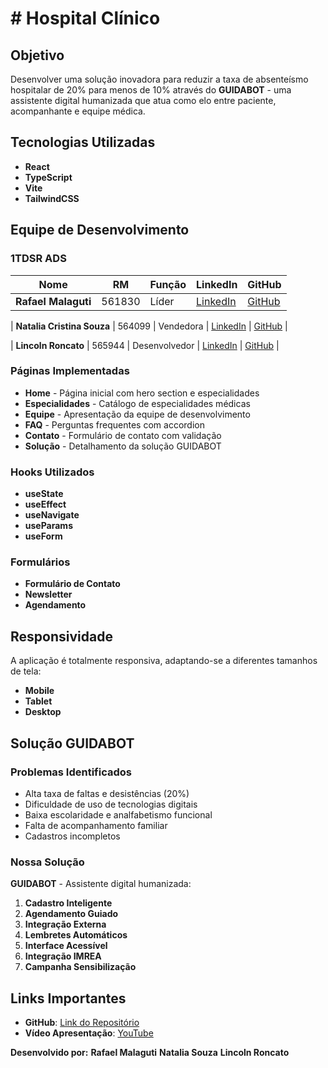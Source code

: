 # # Hospital Clínico 

## Objetivo

Desenvolver uma solução inovadora para reduzir a taxa de absenteísmo hospitalar de 20% para menos de 10% através do **GUIDABOT** - uma assistente digital humanizada que atua como elo entre paciente, acompanhante e equipe médica.

## Tecnologias Utilizadas

- **React** 
- **TypeScript** 
- **Vite** 
- **TailwindCSS** 


##  Equipe de Desenvolvimento

### 1TDSR ADS 

| Nome | RM | Função | LinkedIn | GitHub |
|------|----|---------|---------|---------|
| **Rafael Malaguti** | 561830 | Líder | [LinkedIn](https://www.linkedin.com/in/rafael-malaguti-481730340/) | [GitHub](https://github.com/rafaelmalaguti) |

| **Natalia Cristina Souza** | 564099 | Vendedora | [LinkedIn](https://www.linkedin.com/in/natalia-cristina-de-souza-333b92169) | [GitHub](https://github.com/natcsouza) |

| **Lincoln Roncato** | 565944 | Desenvolvedor | [LinkedIn](https://www.linkedin.com/in/lincoln-roncato-266233353) | [GitHub](https://github.com/lincolnroncato) |


### Páginas Implementadas
- **Home** - Página inicial com hero section e especialidades
- **Especialidades** - Catálogo de especialidades médicas
- **Equipe** - Apresentação da equipe de desenvolvimento
- **FAQ** - Perguntas frequentes com accordion
- **Contato** - Formulário de contato com validação
- **Solução** - Detalhamento da solução GUIDABOT

### Hooks Utilizados
- **useState** 
- **useEffect** 
- **useNavigate** 
- **useParams** 
- **useForm** 

### Formulários
- **Formulário de Contato** 
- **Newsletter** 
- **Agendamento** 


## Responsividade

A aplicação é totalmente responsiva, adaptando-se a diferentes tamanhos de tela:

- **Mobile** 
- **Tablet** 
- **Desktop** 

## Solução GUIDABOT

### Problemas Identificados
- Alta taxa de faltas e desistências (20%)
- Dificuldade de uso de tecnologias digitais
- Baixa escolaridade e analfabetismo funcional
- Falta de acompanhamento familiar
- Cadastros incompletos

### Nossa Solução
**GUIDABOT** - Assistente digital humanizada:

1. **Cadastro Inteligente**
2. **Agendamento Guiado** 
3. **Integração Externa** 
4. **Lembretes Automáticos** 
5. **Interface Acessível** 
6. **Integração IMREA** 
7. **Campanha Sensibilização** 

## Links Importantes

- **GitHub**: [Link do Repositório]()
- **Vídeo Apresentação**: [YouTube](https://youtu.be/Qh9HKnIyuCM)



**Desenvolvido por:**
**Rafael Malaguti**
**Natalia Souza**
**Lincoln Roncato**






